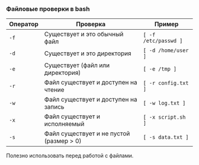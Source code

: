 ### Файловые проверки в bash

| Оператор | Проверка | Пример |
|---------|----------|--------|
| `-f` | Существует и это обычный файл | `[ -f /etc/passwd ]` |
| `-d` | Существует и это директория | `[ -d /home/user ]` |
| `-e` | Существует (файл или директория) | `[ -e /tmp ]` |
| `-r` | Файл существует и доступен на чтение | `[ -r config.txt ]` |
| `-w` | Файл существует и доступен на запись | `[ -w log.txt ]` |
| `-x` | Файл существует и исполняемый | `[ -x script.sh ]` |
| `-s` | Файл существует и не пустой (размер > 0) | `[ -s data.txt ]` |

Полезно использовать перед работой с файлами.